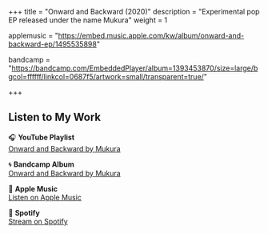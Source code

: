 
+++
title = "Onward and Backward (2020)"
description = "Experimental pop EP released under the name Mukura"
weight = 1

applemusic = "https://embed.music.apple.com/kw/album/onward-and-backward-ep/1495535898"

bandcamp = "https://bandcamp.com/EmbeddedPlayer/album=1393453870/size=large/bgcol=ffffff/linkcol=0687f5/artwork=small/transparent=true/"

+++



## Listen to My Work

🎧 **YouTube Playlist**  
[Onward and Backward by Mukura](https://www.youtube.com/playlist?list=PLS3ht0M-8OLdcABndrZU16El2lJ91Fskp)

🌀 **Bandcamp Album**  
[Onward and Backward by Mukura](https://mukura.bandcamp.com/album/onward-and-backward)

🍎 **Apple Music**  
[Listen on Apple Music](https://music.apple.com/kw/album/onward-and-backward-ep/1495535898)

🎵 **Spotify**  
[Stream on Spotify](https://open.spotify.com/album/0NaSMiBBsFeEXAus7W3ZZY)
